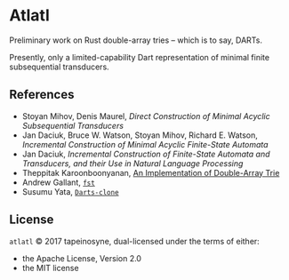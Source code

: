 # Atlatl

Preliminary work on Rust double-array tries – which is to say, DARTs.

Presently, only a limited-capability Dart representation of minimal finite subsequential transducers.


## References

- Stoyan Mihov, Denis Maurel, *Direct Construction of Minimal Acyclic Subsequential Transducers*
- Jan Daciuk, Bruce W. Watson, Stoyan Mihov, Richard E. Watson, *Incremental Construction of Minimal Acyclic Finite-State Automata*
- Jan Daciuk, *Incremental Construction of Finite-State Automata and Transducers, and their Use in Natural Language Processing*
- Theppitak Karoonboonyanan, [An Implementation of Double-Array Trie](https://linux.thai.net/~thep/datrie/datrie.html#References)
- Andrew Gallant, [`fst`](https://github.com/BurntSushi/fst)
- Susumu Yata, [`Darts-clone`](https://github.com/s-yata/darts-clone)


## License

`atlatl` © 2017 tapeinosyne, dual-licensed under the terms of either:
  - the Apache License, Version 2.0
  - the MIT license
